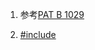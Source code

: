 1.  参考[PAT B 1029](https://github.com/jJayyyyyyy/cs/tree/master/OJ/PAT/basic_level/1029_%E6%97%A7%E9%94%AE%E7%9B%98)

2.  [#include <cctype>](https://www-s.acm.illinois.edu/webmonkeys/book/c_guide/2.2.html)

